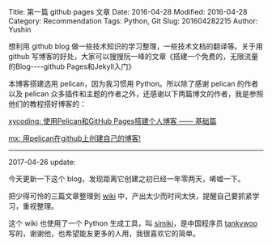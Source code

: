 Title: 第一篇 github pages 文章
Date: 2016-04-28
Modified: 2016-04-28
Category: Recommendation 
Tags: Python, Git
Slug: 201604282215
Author: Yushin


想利用 github blog 做一些技术知识的学习整理，一些技术文档的翻译等。关于用 github 写博客的好处，大家可以搜搜阮一峰的文章《搭建一个免费的，无限流量的Blog----github Pages和Jekyll入门》

本博客搭建选用 pelican，因为我习惯用 Python。所以除了感谢 pelican 的作者以及 pelican 众多插件和主题的作者之外，还感谢以下两篇博文的作者，我是参照他们的教程搭好博客的：


[xycoding: 使用Pelican和GitHub Pages搭建个人博客 —— 基础篇](http://www.xycoding.com/articles/2013/11/21/blog-create/)

[mx: 用pelican在github上创建自己的博客!](http://x-wei.github.io/pelican_github_blog.html)

***
2017-04-26 update:

今天更新一下这个 blog，发现距离它创建之初已经一年零两天，唏嘘一下。

把少得可怜的三篇文章整理到 [wiki](http://wiki.lostsummer.love/) 中，产出太少而时间太快，提醒自己要抓紧学习，重视整理。

这个 wiki 也使用了一个 Python 生成工具，叫 [simiki](http://simiki.org/)，是中国程序员 [tankywoo](https://github.com/tankywoo) 写的，谢谢他，也希望能友更多的人用，我很喜欢它的简单。

